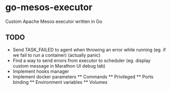 # go-mesos-executor
Custom Apache Mesos executor written in Go

## TODO

* Send TASK_FAILED to agent when throwing an error while running (eg. if we fail to run a container) (actually panic)
* Find a way to send errors from executor to scheduler (eg. display custom message in Marathon UI debug tab)
* Implement hooks manager
* Implement docker parameters
** Commands
** Privileged
** Ports binding
** Environment variables
** Volumes
